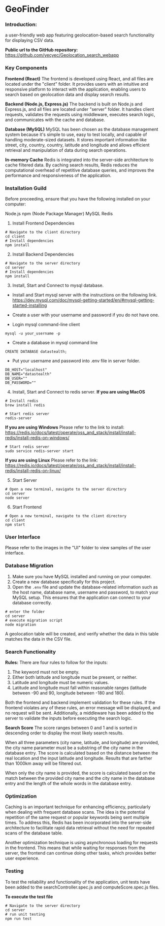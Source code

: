 # GeoFinder

### Introduction:
a user-friendly web app featuring geolocation-based search functionality for displaying CSV data.

**Public url to the GitHub repository:**  https://github.com/yecyec/Geolocation_search_webapp

### Key Components
**Frontend (React)**
The frontend is developed using React, and all files are located under the "client" folder. It provides users with an intuitive and responsive platform to interact with the application, enabling users to search based on geolocation data and display search results.

**Backend (Node.js, Express.js)**
The backend is built on Node.js and Express.js, and all files are located under "server" folder. It handles client requests, validates the requests using middleware, executes search logic, and communicates with the cache and database. 

**Database (MySQL)**
MySQL has been chosen as the database management system because it's simple to use, easy to test locally, and capable of handling moderate-sized datasets. It stores important information like street, city, country, country, latitude and longitude and allows efficient retrieval and manipulation of data during search operations.

**In-memory Cache**
Redis is integrated into the server-side architecture to cache filtered data. By caching search results, Redis reduces the computational overhead of repetitive database queries, and improves the performance and responsiveness of the application.

### Installation Guild
Before proceeding, ensure that you have the following installed on your computer:

Node.js
npm (Node Package Manager)
MySQL
Redis

1. Install Frontend Dependencies

```
# Navigate to the client directory
cd client
# Install dependencies
npm install
```

2. Install Backend Dependencies

```
# Navigate to the server directory
cd server
# Install dependencies
npm install
```

3. Install, Start and Connect to mysql database.
- Install and Start mysql server with the instructions on the following link.
https://dev.mysql.com/doc/mysql-getting-started/en/#mysql-getting-started-installing

- Create a user with your username and password if you do not have one.

- Login mysql command-line client
```
mysql -u your_username -p
```

- Create a database in mysql command line
```
CREATE DATABASE datastealth;
```

- Put your username and password into .env file in server folder.
```
DB_HOST="localhost"
DB_NAME="datastealth"
DB_USER=""
DB_PASSWORD=""
```

4. Install, Start and Connect to redis server.
**If you are using MacOS**
```
# Install redis
brew install redis

# Start redis server
redis-server
```

**If you are using Windows**
Please refer to the link to install:
https://redis.io/docs/latest/operate/oss_and_stack/install/install-redis/install-redis-on-windows/
```
# Start redis server
sudo service redis-server start
```

**If you are using Linux**
Please refer to the link:
https://redis.io/docs/latest/operate/oss_and_stack/install/install-redis/install-redis-on-linux/

5. Start Server
```
# Open a new terminal, navigate to the server directory
cd server
node server
```

6. Start Frontend 
```
# Open a new terminal, navigate to the client directory
cd client
npm start
```

### User Interface
Please refer to the images in the "UI" folder to view samples of the user interface.

### Database Migration
1. Make sure you have MySQL installed and running on your computer.
2. Create a new database specifically for this project.
3. Open the `.env` file and update the database-related information such as the host name, database name, username and password, to match your MySQL setup. This ensures that the application can connect to your database correctly.
```
# enter the folder
cd server
# execute migration script
node migration
```
A geolocation table will be created, and verify whether the data in this table matches the data in the CSV file.

### Search Functionality

**Rules:**
There are four rules to follow for the inputs:

1. The keyword must not be empty.
2. Either both latitude and longitude must be present, or neither.
3. Latitude and longitude must be numeric values.
4. Latitude and longitude must fall within reasonable ranges (latitude between -90 and 90, longitude between -180 and 180).

Both the frontend and backend implement validation for these rules. If the frontend violates any of these rules, an error message will be displayed, and no request will be sent. Additionally, a middleware has been added to the server to validate the inputs before executing the search logic.

**Search Score**
The score ranges between 0 and 1 and is sorted in descending order to display the most likely search results. 

When all three parameters (city name, latitude, and longitude) are provided, the city name parameter must be a substring of the city name in the database entry. The score is calculated based on the distance between the real location and the input latitude and longitude. Results that are farther than 1000km away will be filtered out.

When only the city name is provided, the score is calculated based on the match between the provided city name and the city name in the database entry and the length of the whole words in the database entry.

### Optimization
Caching is an important technique for enhancing efficiency, particularly when dealing with frequent database scans. The idea is the potential repetition of the same request or popular keywords being sent multiple times. To address this, Redis has been incorporated into the server-side architecture to facilitate rapid data retrieval without the need for repeated scans of the database table.

Another optimization technique is using asynchronous loading for requests in the frontend. This means that while waiting for responses from the server, the frontend can continue doing other tasks, which provides better user experience.

### Testing
To test the reliability and functionality of the application, unit tests have been added to the searchController.spec.js and computeScore.spec.js files.

**To execute the test file**
```
# Navigate to the server directory
cd server
# run unit testing
npm run test
```